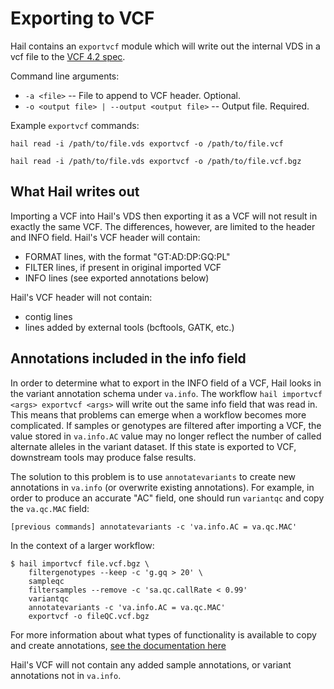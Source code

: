 # Exporting to VCF

Hail contains an `exportvcf` module which will write out the internal VDS in a vcf file to the [VCF 4.2 spec](https://samtools.github.io/hts-specs/VCFv4.2.pdf).

Command line arguments:
 - `-a <file>` -- File to append to VCF header.  Optional.
 - `-o <output file> | --output <output file>` -- Output file.  Required.

Example `exportvcf` commands:
```
hail read -i /path/to/file.vds exportvcf -o /path/to/file.vcf
```

```
hail read -i /path/to/file.vds exportvcf -o /path/to/file.vcf.bgz
```

## What Hail writes out

Importing a VCF into Hail's VDS then exporting it as a VCF will not result in exactly the same VCF.  The differences, however, are limited to the header and INFO field.  Hail's VCF header will contain:
 - FORMAT lines, with the format "GT:AD:DP:GQ:PL"
 - FILTER lines, if present in original imported VCF
 - INFO lines (see exported annotations below)
 
Hail's VCF header will not contain:
 - contig lines
 - lines added by external tools (bcftools, GATK, etc.)

## Annotations included in the info field

In order to determine what to export in the INFO field of a VCF, Hail looks in the variant annotation schema under `va.info`.  The workflow `hail importvcf <args> exportvcf <args>` will write out the same info field that was read in.  This means that problems can emerge when a workflow becomes more complicated.  If samples or genotypes are filtered after importing a VCF, the value stored in `va.info.AC` value may no longer reflect the number of called alternate alleles in the variant dataset.  If this state is exported to VCF, downstream tools may produce false results.

The solution to this problem is to use `annotatevariants` to create new annotations in `va.info` (or overwrite existing annotations).  For example, in order to produce an accurate "AC" field, one should run `variantqc` and copy the `va.qc.MAC` field:

```
[previous commands] annotatevariants -c 'va.info.AC = va.qc.MAC' 
```

In the context of a larger workflow:

```
$ hail importvcf file.vcf.bgz \
    filtergenotypes --keep -c 'g.gq > 20' \
    sampleqc
    filtersamples --remove -c 'sa.qc.callRate < 0.99'
    variantqc
    annotatevariants -c 'va.info.AC = va.qc.MAC'
    exportvcf -o fileQC.vcf.bgz
```

For more information about what types of functionality is available to copy and create annotations, [see the documentation here](ProgrammaticAnnotation.md)

Hail's VCF will not contain any added sample annotations, or variant annotations not in `va.info`.
